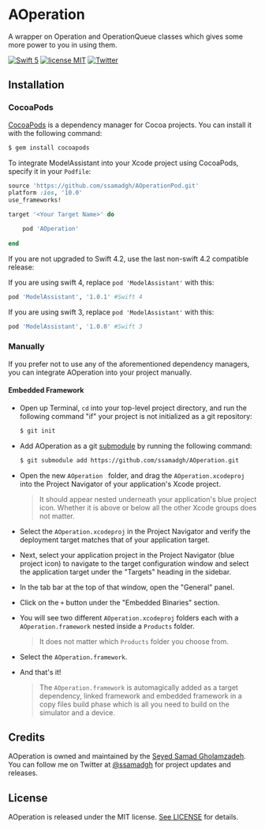 
# AOperation


 A wrapper on Operation and OperationQueue classes which gives some more power to you in using them.


[![Swift 5](https://img.shields.io/badge/Swift-5-orange.svg?style=flat)](https://developer.apple.com/swift/)
[![license MIT](https://img.shields.io/cocoapods/l/ModelAssistant.svg)](https://github.com/ssamadgh/ModelAssistant/blob/master/LICENSE)
[![Twitter](https://img.shields.io/badge/twitter-@ssamadgh-blue.svg?style=flat)](https://twitter.com/ssamadgh)



## Installation

### CocoaPods

[CocoaPods](https://cocoapods.org) is a dependency manager for Cocoa projects. You can install it with the following command:

```bash
$ gem install cocoapods
```

To integrate ModelAssistant into your Xcode project using CocoaPods, specify it in your `Podfile`:

```ruby
source 'https://github.com/ssamadgh/AOperationPod.git'
platform :ios, '10.0'
use_frameworks!

target '<Your Target Name>' do

    pod 'AOperation'
    
end

```
If you are not upgraded to Swift 4.2, use the last non-swift 4.2 compatible release:

If you are using swift 4, replace `pod 'ModelAssistant'` with this:

```ruby
pod 'ModelAssistant', '1.0.1' #Swift 4
```
 
 If you are using swift 3, replace `pod 'ModelAssistant'` with this:

```ruby 
pod 'ModelAssistant', '1.0.0' #Swift 3
```


### Manually

If you prefer not to use any of the aforementioned dependency managers, you can integrate AOperation into your project manually.

#### Embedded Framework

- Open up Terminal, `cd` into your top-level project directory, and run the following command "if" your project is not initialized as a git repository:

  ```bash
  $ git init
  ```

- Add AOperation as a git [submodule](https://git-scm.com/docs/git-submodule) by running the following command:

  ```bash
  $ git submodule add https://github.com/ssamadgh/AOperation.git
  ```

- Open the new `AOperation ` folder, and drag the `AOperation.xcodeproj` into the Project Navigator of your application's Xcode project.

    > It should appear nested underneath your application's blue project icon. Whether it is above or below all the other Xcode groups does not matter.

- Select the `AOperation.xcodeproj` in the Project Navigator and verify the deployment target matches that of your application target.
- Next, select your application project in the Project Navigator (blue project icon) to navigate to the target configuration window and select the application target under the "Targets" heading in the sidebar.
- In the tab bar at the top of that window, open the "General" panel.
- Click on the `+` button under the "Embedded Binaries" section.
- You will see two different `AOperation.xcodeproj` folders each with a `AOperation.framework` nested inside a `Products` folder.

    > It does not matter which `Products` folder you choose from.

- Select the `AOperation.framework`.


- And that's it!

  > The `AOperation.framework` is automagically added as a target dependency, linked framework and embedded framework in a copy files build phase which is all you need to build on the simulator and a device.
  



## Credits

AOperation is owned and maintained by the [Seyed Samad Gholamzadeh](http://ssamadgh@gmail.com). You can follow me on Twitter at [@ssamadgh](https://twitter.com/ssamadgh) for project updates and releases.

## License

AOperation is released under the MIT license. [See LICENSE](https://github.com/ssamadgh/AOperation/blob/master/LICENSE) for details.
